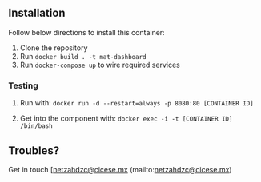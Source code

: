 ## Installation 

Follow below directions to install this container:

1. Clone the repository
2. Run `docker build . -t mat-dashboard`
3. Run `docker-compose up` to wire required services

### Testing

1. Run with: `docker run -d --restart=always -p 8080:80 [CONTAINER ID]`

2. Get into the component with: `docker exec -i -t [CONTAINER ID] /bin/bash`

## Troubles?

Get in touch [netzahdzc@cicese.mx (mailto:netzahdzc@cicese.mx)